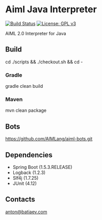 # Aiml Java Interpreter
[![Build Status](https://travis-ci.org/AIMLang/aiml-java-interpreter.svg?branch=master)](https://travis-ci.org/AIMLang/aiml-java-interpreter)
[![License: GPL v3](https://img.shields.io/badge/License-GPL%20v3-blue.svg)](http://www.gnu.org/licenses/gpl-3.0)

AIML 2.0 Interpreter for Java

## Build
cd ./scripts && ./checkout.sh && cd -
### Gradle
gradle clean build

### Maven
mvn clean package

## Bots
https://github.com/AIMLang/aiml-bots.git

## Dependencies
- Spring Boot (1.5.3.RELEASE)
- Logback (1.2.3)
- Slf4j (1.7.25)
- JUnit (4.12)

## Contacts
anton@batiaev.com